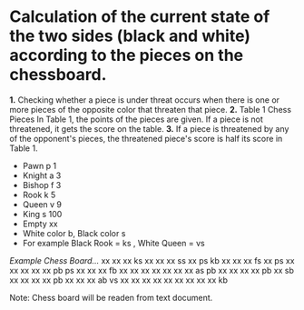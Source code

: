 #  Calculation of the current state of the two sides (black and white) according to the pieces on the chessboard.

**1.** Checking whether a piece is under threat occurs when there is one or more pieces of the opposite color that threaten that piece.
**2.** Table 1 Chess Pieces In Table 1, the points of the pieces are given. If a piece is not threatened, it gets the score on the table.
**3.** If a piece is threatened by any of the opponent's pieces, the threatened piece's score is half its score in Table 1.


 - Pawn p 1
 - Knight a 3
 - Bishop f 3
 - Rook k 5
 - Queen v 9
 - King s 100
 - Empty xx
 - White color b, Black color s
 - For example Black Rook = ks , White Queen = vs

*Example Chess Board...*
xx xx xx ks xx xx xx ss
xx ps kb xx xx xx fs xx
ps xx xx xx xx xx pb ps
xx xx xx fb xx xx xx xx
xx xx xx as pb xx xx xx
xx pb xx sb xx xx xx xx
pb xx xx xx ab vs xx xx
xx xx xx xx xx xx xx kb

Note: Chess board will be readen from text document.